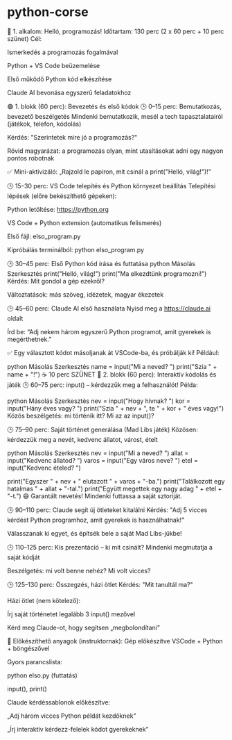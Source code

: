 # python-corse


🧭 1. alkalom: Helló, programozás!
Időtartam: 130 perc (2 x 60 perc + 10 perc szünet)
Cél:

Ismerkedés a programozás fogalmával

Python + VS Code beüzemelése

Első működő Python kód elkészítése

Claude AI bevonása egyszerű feladatokhoz

🟢 1. blokk (60 perc): Bevezetés és első kódok
🕒 0–15 perc: Bemutatkozás, bevezető beszélgetés
Mindenki bemutatkozik, mesél a tech tapasztalatairól (játékok, telefon, kódolás)

Kérdés: "Szerintetek mire jó a programozás?"

Rövid magyarázat: a programozás olyan, mint utasításokat adni egy nagyon pontos robotnak

✅ Mini-aktivizáló: „Rajzold le papíron, mit csinál a print("Helló, világ!")!”

🕒 15–30 perc: VS Code telepítés és Python környezet beállítás
Telepítési lépések (előre bekészíthető gépeken):

Python letöltése: https://python.org

VS Code + Python extension (automatikus felismerés)

Első fájl: elso_program.py

Kipróbálás terminálból: python elso_program.py

🕒 30–45 perc: Első Python kód írása és futtatása
python
Másolás
Szerkesztés
print("Helló, világ!")
print("Ma elkezdtünk programozni!")
Kérdés: Mit gondol a gép ezekről?

Változtatások: más szöveg, idézetek, magyar ékezetek

🕒 45–60 perc: Claude AI első használata
Nyisd meg a https://claude.ai oldalt

Írd be:
“Adj nekem három egyszerű Python programot, amit gyerekek is megérthetnek.”

✅ Egy választott kódot másoljanak át VSCode-ba, és próbálják ki!
Például:

python
Másolás
Szerkesztés
name = input("Mi a neved? ")
print("Szia " + name + "!")
☕️ 10 perc SZÜNET
🔵 2. blokk (60 perc): Interaktív kódolás és játék
🕒 60–75 perc: input() – kérdezzük meg a felhasználót!
Példa:

python
Másolás
Szerkesztés
nev = input("Hogy hívnak? ")
kor = input("Hány éves vagy? ")
print("Szia " + nev + ", te " + kor + " éves vagy!")
Közös beszélgetés: mi történik itt? Mi az az input()?

🕒 75–90 perc: Saját történet generálása (Mad Libs játék)
Közösen: kérdezzük meg a nevét, kedvenc állatot, várost, ételt

python
Másolás
Szerkesztés
nev = input("Mi a neved? ")
allat = input("Kedvenc állatod? ")
varos = input("Egy város neve? ")
etel = input("Kedvenc ételed? ")

print("Egyszer " + nev + " elutazott " + varos + "-ba.")
print("Találkozott egy hatalmas " + allat + "-tal.")
print("Együtt megettek egy nagy adag " + etel + "-t.")
😄 Garantált nevetés! Mindenki futtassa a saját sztoriját.

🕒 90–110 perc: Claude segít új ötleteket kitalálni
Kérdés: "Adj 5 vicces kérdést Python programhoz, amit gyerekek is használhatnak!"

Válasszanak ki egyet, és építsék bele a saját Mad Libs-jükbe!

🕒 110–125 perc: Kis prezentáció – ki mit csinált?
Mindenki megmutatja a saját kódját

Beszélgetés: mi volt benne nehéz? Mi volt vicces?

🕒 125–130 perc: Összegzés, házi ötlet
Kérdés: "Mit tanultál ma?"

Házi ötlet (nem kötelező):

Írj saját történetet legalább 3 input() mezővel

Kérd meg Claude-ot, hogy segítsen „megbolondítani”

🧰 Előkészíthető anyagok (instruktornak):
Gép előkészítve VSCode + Python + böngészővel

Gyors parancslista:

python elso.py (futtatás)

input(), print()

Claude kérdéssablonok előkészítve:

„Adj három vicces Python példát kezdőknek”

„Írj interaktív kérdezz-felelek kódot gyerekeknek”
